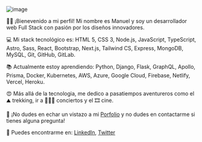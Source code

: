![image](https://github.com/ManuelDenisDev/ManuelDenisDev/assets/126793941/ManuelDenisDev-Header.png)

👋🏻 ¡Bienevenido a mi perfil! Mi nombre es Manuel y soy un desarrollador web Full Stack con pasión por los diseños innovadores.

💻 Mi stack tecnológico es: HTML 5, CSS 3, Node.js, JavaScript, TypeScript, Astro, Sass, React, Bootstrap, Next.js, Tailwind CS, Express, MongoDB, MySQL, Git, GitHub, GitLab.

📚 Actualmente estoy aprendiendo: Python, Django, Flask, GraphQL, Apollo, Prisma, Docker, Kubernetes, AWS, Azure, Google Cloud, Firebase, Netlify, Vercel, Heroku.

😍 Más allá de la tecnologia, me dedico a pasatiempos aventureros como el ⛰️ trekking, ir a 👨🏻‍🎤 conciertos y el 🎞️ cine.

🌱 ¡No dudes en echar un vistazo a mi [Porfolio](https://manueldenis.netlify.app/) y no dudes en contactarme si tienes alguna pregunta!

🔗 Puedes encontrarme en: [LinkedIn](https://www.linkedin.com/in/manuel-den%C3%ADs-dev/), [Twitter](https://twitter.com/ManuelDenisDev) 